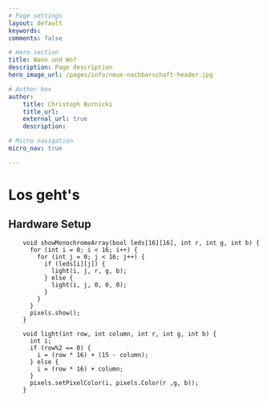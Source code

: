 ```yaml
---
# Page settings
layout: default
keywords:
comments: false

# Hero section
title: Wann und Wo?
description: Page description
hero_image_url: /pages/info/neue-nachbarschaft-header.jpg

# Author box
author:
    title: Christoph Burnicki
    title_url: 
    external_url: true
    description: 

# Micro navigation
micro_nav: true

---
```


# Los geht's

## Hardware Setup


        void showMonochromeArray(bool leds[16][16], int r, int g, int b) {
          for (int i = 0; i < 16; i++) {
            for (int j = 0; j < 16; j++) {
              if (leds[i][j]) {
                light(i, j, r, g, b);
              } else {
                light(i, j, 0, 0, 0);
              }
            }
          }
          pixels.show();
        }
        
        void light(int row, int column, int r, int g, int b) {
          int i;
          if (row%2 == 0) {
            i = (row * 16) + (15 - column);
          } else {
            i = (row * 16) + column;
          }
          pixels.setPixelColor(i, pixels.Color(r ,g, b));
        }



